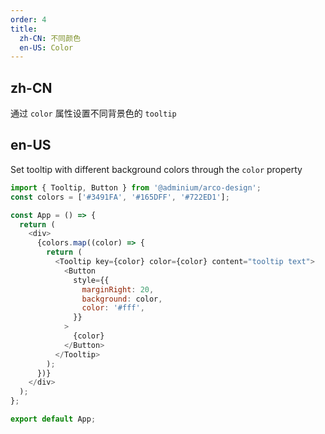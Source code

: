 ```yaml
---
order: 4
title:
  zh-CN: 不同颜色
  en-US: Color
---
```


## zh-CN

通过 `color` 属性设置不同背景色的 `tooltip`

## en-US

Set tooltip with different background colors through the `color` property

```js
import { Tooltip, Button } from '@adminium/arco-design';
const colors = ['#3491FA', '#165DFF', '#722ED1'];

const App = () => {
  return (
    <div>
      {colors.map((color) => {
        return (
          <Tooltip key={color} color={color} content="tooltip text">
            <Button
              style={{
                marginRight: 20,
                background: color,
                color: '#fff',
              }}
            >
              {color}
            </Button>
          </Tooltip>
        );
      })}
    </div>
  );
};

export default App;
```
